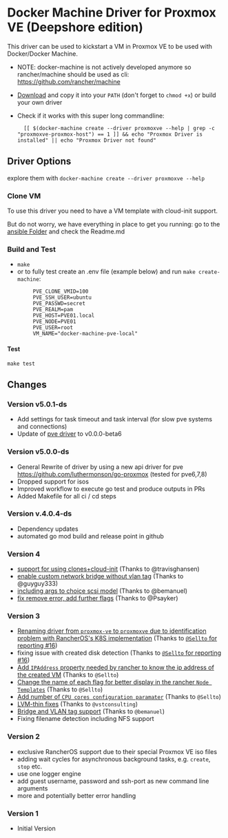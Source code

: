# Docker Machine Driver for Proxmox VE (Deepshore edition)

This driver can be used to kickstart a VM in Proxmox VE to be used with Docker/Docker Machine.

* NOTE: docker-machine is not actively developed anymore so rancher/machine should be used as cli: https://github.com/rancher/machine

* [Download](https://github.com/lnxbil/docker-machine-driver-proxmox-ve/releases) and copy it into your `PATH` (don't forget to `chmod +x`) or build your own driver
* Check if it works with this super long commandline:

        [[ $(docker-machine create --driver proxmoxve --help | grep -c "proxmoxve-proxmox-host") == 1 ]] && echo "Proxmox Driver is installed" || echo "Proxmox Driver not found"

## Driver Options

explore them with `docker-machine create --driver proxmoxve --help`

### Clone VM

To use this driver you need to have a VM template with cloud-init support.

But do not worry, we have everything in place to get you running: go to the [ansible Folder](./ansible/Readme.md) and check the Readme.md

### Build and Test

- `make`
- or to fully test create an .env file (example below) and run `make create-machine`:
   ```.env
        PVE_CLONE_VMID=100
        PVE_SSH_USER=ubuntu
        PVE_PASSWD=secret
        PVE_REALM=pam
        PVE_HOST=PVE01.local
        PVE_NODE=PVE01
        PVE_USER=root
        VM_NAME="docker-machine-pve-local"
   ```

#### Test

`make test`

## Changes

### Version v5.0.1-ds

- Add settings for task timeout and task interval (for slow pve systems and connections) 
- Update of [pve driver](https://github.com/luthermonson/go-proxmox) to v0.0.0-beta6

### Version v5.0.0-ds

- General Rewrite of driver by using a new api driver for pve https://github.com/luthermonson/go-proxmox (tested for pve6,7,8)
- Dropped support for isos
- Improved workflow to execute go test and produce outputs in PRs
- Added Makefile for all ci / cd steps

### Version v.4.0.4-ds

* Dependency updates
* automated go mod build and release point in github

### Version 4

* [support for using clones+cloud-init](https://github.com/lnxbil/docker-machine-driver-proxmox-ve/pull/34) (Thanks to @travisghansen)
* [enable custom network bridge without vlan tag](https://github.com/lnxbil/docker-machine-driver-proxmox-ve/pull/30) (Thanks to @guyguy333)
* [including args to choice scsi model](https://github.com/lnxbil/docker-machine-driver-proxmox-ve/pull/28) (Thanks to @bemanuel)
* [fix remove error, add further flags](https://github.com/lnxbil/docker-machine-driver-proxmox-ve/pull/26) (Thanks to @Psayker)

### Version 3

* [Renaming driver from `proxmox-ve` to `proxmoxve` due to identification problem with RancherOS's K8S implementation](https://github.com/lnxbil/docker-machine-driver-proxmox-ve/pull/18) (Thanks to [`@Sellto` for reporting #16](https://github.com/lnxbil/docker-machine-driver-proxmox-ve/issues/16))
* fixing issue with created disk detection (Thanks to [`@Sellto` for reporting #16](https://github.com/lnxbil/docker-machine-driver-proxmox-ve/issues/16))
* [Add `IPAddress` property needed by rancher to know the ip address of the created VM](https://github.com/lnxbil/docker-machine-driver-proxmox-ve/pull/18) (Thanks to `@Sellto`)
* [Change the name of each flag for better display in the rancher `Node Templates`](https://github.com/lnxbil/docker-machine-driver-proxmox-ve/pull/18) (Thanks to `@Sellto`)
* [Add number of `CPU cores configuration paramater`](https://github.com/lnxbil/docker-machine-driver-proxmox-ve/pull/18) (Thanks to `@Sellto`)
* [LVM-thin fixes](https://github.com/lnxbil/docker-machine-driver-proxmox-ve/pull/24) (Thanks to `@vstconsulting`)
* [Bridge and VLAN tag support](https://github.com/lnxbil/docker-machine-driver-proxmox-ve/pull/22) (Thanks to `@bemanuel`)
* Fixing filename detection including NFS support

### Version 2

* exclusive RancherOS support due to their special Proxmox VE iso files
* adding wait cycles for asynchronous background tasks, e.g.  `create`, `stop` etc.
* use one logger engine
* add guest username, password and ssh-port as new command line arguments
* more and potentially better error handling

### Version 1

* Initial Version